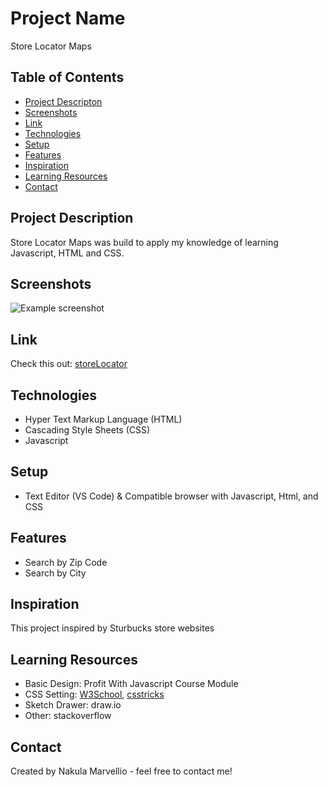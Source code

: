 # Project Name

Store Locator Maps

## Table of Contents

- [Project Descripton](#project-description)
- [Screenshots](#screenshots)
- [Link](#link)
- [Technologies](#technologies)
- [Setup](#setup)
- [Features](#features)
- [Inspiration](#inspiration)
- [Learning Resources](#learning-resources)
- [Contact](#contact)

## Project Description

Store Locator Maps was build to apply my knowledge of learning Javascript, HTML and CSS.

## Screenshots

![Example screenshot]()

## Link

Check this out: [storeLocator](https://nakullio.github.io/storeLocator/)

## Technologies

- Hyper Text Markup Language (HTML)
- Cascading Style Sheets (CSS)
- Javascript

## Setup

- Text Editor (VS Code) & Compatible browser with Javascript, Html, and CSS

## Features

- Search by Zip Code
- Search by City

## Inspiration

This project inspired by Sturbucks store websites

## Learning Resources

- Basic Design: Profit With Javascript Course Module
- CSS Setting: [W3School](https://www.w3schools.com/), [csstricks](https://css-tricks.com/)
- Sketch Drawer: draw.io
- Other: stackoverflow

## Contact

Created by Nakula Marvellio - feel free to contact me!
